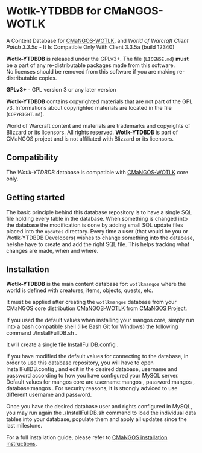 Wotlk-YTDBDB for CMaNGOS-WOTLK
========================================
A Content Database for [CMaNGOS-WOTLK][10], and *World of Warcraft Client Patch
3.3.5a* - It Is Compatible Only With Client 3.3.5a (build 12340)

**Wotlk-YTDBDB** is released under the GPLv3+.
The file (`LICENSE.md`) **must** be a part of any re-distributable packages made from this software.  
No licenses should be removed from this software if you are making re-distributable copies.

**GPLv3+** - GPL version 3 or any later version

**Wotlk-YTDBDB** contains copyrighted materials that are not part of the GPL v3.
Informations about copyrighted materials are located in the file (`COPYRIGHT.md`).

World of Warcraft content and materials are trademarks and copyrights of Blizzard or its licensors. All rights reserved.
**Wotlk-YTDBDB** is part of CMaNGOS project and is not affiliated with Blizzard or its licensors.

Compatibility
-------------
The *Wotlk-YTDBDB* database is compatible with [CMaNGOS-WOTLK][10] core only.

Getting started
---------------
The basic principle behind this database repository is to have a single SQL file
holding every table in the database. When something is changed into the database
the modification is done by adding small SQL update files placed into the `updates` directory.
Every time a user (that would be you or Wotlk-YTDBDB Developers) wishes to change something into the database, he/she
have to create and add the right SQL file. This helps tracking what changes are made, when and where.

Installation
------------
**Wotlk-YTDBDB** is the main content database for: `wotlkmangos` where the world is defined
with creatures, items, objects, quests, etc.

It must be applied after creating the `wotlkmangos` database from your CMaNGOS core distribution [CMaNGOS-WOTLK][10] from [CMaNGOS Project][11].

If you used the default values when installing your mangos core, simply run into a bash compatible shell (like Bash Git for Windows) the following command  ./InstallFullDB.sh .

It will create a single file  InstallFullDB.config .

If you have modified the default values for connecting to the database, in order to use this database repository, you will have to open  InstallFullDB.config , and edit in the desired database, username and password according to how you have configured your MySQL server. Default values for mangos core are  username:mangos ,  password:mangos ,  database:mangos . For security reasons, it is strongly adviced to use different username and password.

Once you have the desired database user and rights configured in MySQL, you may run again the  ./InstallFullDB.sh  command to load the individual data tables into your database, populate them and apply all updates since the last milestone.


For a full installation guide, please refer to [CMaNGOS installation instructions][14].

[10]: https://github.com/cmangos/mangos-wotlk "CMaNGOS-WOTLK"
[11]: http://cmangos.net/ "CMaNGOS Project"
[14]: https://github.com/cmangos/issues/wiki/Installation-Instructions "CMaNGOS installation instructions"
